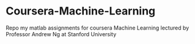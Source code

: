 # Coursera-Machine-Learning
Repo my matlab assignments for coursera Machine Learning lectured by Professor Andrew Ng at Stanford University
